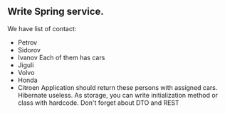 ## Write Spring service. 
We have list of contact:
* Petrov
* Sidorov
* Ivanov
Each of them has cars
* Jiguli
* Volvo
* Honda
* Citroen
Application should return these persons with assigned cars. Hibernate useless. As storage, you can write initialization method or class with hardcode. Don't forget about DTO and REST